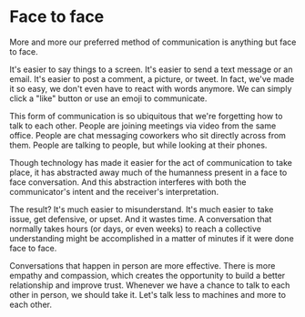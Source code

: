 # Face to face

More and more our preferred method of communication is anything but face to face.

It's easier to say things to a screen. It's easier to send a text message or an email. It's easier to post a comment, a picture, or tweet. In fact, we've made it so easy, we don't even have to react with words anymore. We can simply click a "like" button or use an emoji to communicate.

This form of communication is so ubiquitous that we're forgetting how to talk to each other. People are joining meetings via video from the same office. People are chat messaging coworkers who sit directly across from them. People are talking to people, but while looking at their phones.

Though technology has made it easier for the act of communication to take place, it has abstracted away much of the humanness present in a face to face conversation. And this abstraction interferes with both the communicator's intent and the receiver's interpretation.

The result? It's much easier to misunderstand. It's much easier to take issue, get defensive, or upset. And it wastes time. A conversation that normally takes hours (or days, or even weeks) to reach a collective understanding might be accomplished in a matter of minutes if it were done face to face.

Conversations that happen in person are more effective. There is more empathy and compassion, which creates the opportunity to build a better relationship and improve trust. Whenever we have a chance to talk to each other in person, we should take it. Let's talk less to machines and more to each other.
